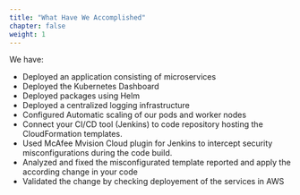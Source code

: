 ```yaml
---
title: "What Have We Accomplished"
chapter: false
weight: 1
---
```


We have:

- Deployed an application consisting of microservices
- Deployed the Kubernetes Dashboard
- Deployed packages using Helm
- Deployed a centralized logging infrastructure
- Configured Automatic scaling of our pods and worker nodes
- Connect your CI/CD tool (Jenkins) to code repository hosting the CloudFormation templates.
- Used McAfee Mvision Cloud plugin for Jenkins to intercept security misconfigurations during the code build.
- Analyzed and fixed the misconfigurated template reported and apply the according change in your code
- Validated the change by checking deployement of the services in AWS


